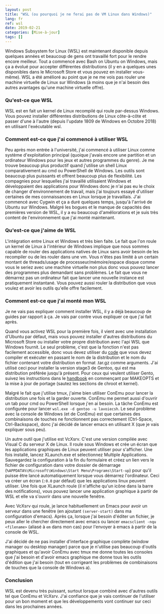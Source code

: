 ```yaml
---
layout: post
title: "WSL (ou pourquoi je ne ferai pas de VM Linux dans Windows)"
lang: fr
ref: wsl
date: 2019-02-21
categories: [Mise-à-jour]
tags: []
---
```

Windows Subsystem for Linux (WSL) est maintenant disponible depuis quelques années et beaucoup de gens ont travaillé fort pour le rendre encore meilleur. Tout a commencé avec Bash on Ubuntu on Windows, mais ça a évolué pour accepter différentes distributions (il y en a quelques unes disponibles dans le Microsoft Store et vous pouvez en installer vous-même). WSL a été amélioré au point que je ne me vois pas rouler une machine virtuelle de Linux sur Windows (à moins que je n'ai besoin des autres avantages qu'une machine virtuelle offre).

### Qu'est-ce que WSL
WSL est en fait un kernel de Linux recompilé qui roule par-dessus Windows. Vous pouvez installer différentes distributions de Linux côte-à-côte et passer d'une à l'autre (depuis l'update 1809 de Windows en Octobre 2018) en utilisant l'exécutable wsl.

### Comment est-ce que j'ai commencé à utiliser WSL
Peu après mon entrée à l'université, j'ai commencé à utiliser Linux comme système d'exploitation principal (quoique j'avais encore une partition et un ordinateur Windows pour les jeux et autres programmes du genre). Je me trouve beaucoup plus productif quand j'utilise un shell Linux comparativement au cmd ou PowerShell de Windows. Les outils sont beaucoup plus puissants et offrent beaucoup plus de flexibilité. Les compagnies pour lesquelles j'ai travaillé utilisaient Windows et développaient des applications pour Windows donc je n'ai pas eu le choix de changer d'environnement de travail, mais j'ai toujours essayé d'utiliser certaines de mes connaissances en Linux lorsque je travaillais. J'ai commencé avec Cygwin et ça a duré quelques temps, jusqu'à l'arrivé de Ubuntu sur Windows. Malgré les bogues et le manque de capacités des premières version de WSL, il y a eu beaucoup d'améliorations et je suis très content de l'environnement que j'ai monté maintenant.

### Qu'est-ce que j'aime de WSL
L'intégration entre Linux et Windows et très bien faite. Le fait que l'on roule un kernel de Linux à l'intérieur de Windows implique que nous sommes capable de rouler des applications natives de Linux sans avoir besoin de les recompiler ou de les rouler dans une vm. Vous n'êtes pas limité à un certain montant de threads/usage de processeur/mémoire/espace disque comme vous le seriez avec une machine virtuelle non plus donc vous pouvez lancer des programmes plus demandant sans problèmes. Le fait que vous ne démarrez pas un ordinateur fait que lancer une nouvelle instance est pratiquement instantané. Vous pouvez aussi rouler la distribution que vous voulez et avoir les outils qu'elle offre facilement.

### Comment est-ce que j'ai monté mon WSL
Je ne vais pas expliquer comment installer WSL, il y a déjà beaucoup de guides par rapport à ça. Je vais par contre vous expliquer ce que j'ai fait après.

Quand vous activez WSL pour la première fois, il vient avec une installation d'Ubuntu par défaut, mais vous pouvez installer d'autres distributions du Microsoft Store ou installer votre propre distribution avec l'api WSL que Windows fournit. Le seul problème, c'est que la fonction n'est pas facilement accessible, donc vous devez utiliser du [code](https://lavoiecsh.github.com/code/other/WSLInstaller.c) que vous devez compiler et exécuter en passant le nom de la distribution et le nom du fichier contenant votre distribution en format .tar.gz comme arguments. J'ai utilisé ceci pour installer la version stage3 de Gentoo, qui est ma distribution préférée jusqu'à présent. Pour ceux qui veulent utiliser Gento, suivez les instructions dans le [handbook](https://wiki.gentoo.org/wiki/Handbook:AMD64) en commençant par MAKEOPTS et la mise à jour de portage (sautez les sections de chroot et kernel).

Malgré le fait que j'utilise tmux, j'aime bien utiliser ConEmu pour lancer la distribution une fois et la garder ouverte. ConEmu me permet aussi d'ouvrir un tab pour cmd ou PowerShell lorsque j'en ai besoin. La tâche ConEmu est configurée pour lancer `wsl.exe -d gentoo -u lavoiecsh`. Le seul problème avec la console de Windows (et de ConEmu) est que certaines des combinaisons de touches ne fonctionnent pas correctement (Ctrl-Space, Ctrl-Backspace), donc j'ai décidé de lancer emacs en utilisant X (que je vais expliquer sous peu).

Un autre outil que j'utilise est VcXsrv. C'est une version compilée avec Visual C du serveur X de Linux. Il roule sous Windows et crée un écran que les applications graphiques de Linux peuvent utiliser pour s'afficher. Une fois installé, lancez XLaunch.exe et sélectionnez Multiple Applications. Sauvegardez la configuration à la fin du formulaire et créez un lien vers le fichier de configuration dans votre dossier de démarrage (`%APPDATA%\Microsoft\Windows\Start Menu\Programs\Start-up`) pour qu'il puisse être lancé automatiquement lorsque vous démarrez l'ordinateur. Ceci va créer un écran (`:0.0` par défaut) que les applications linux peuvent utiliser. Une fois que XLaunch roule (il n'affiche qu'un icône dans la barre des notifications), vous pouvez lancer une application graphique à partir de WSL et elle va s'ouvrir dans une nouvelle fenêtre.

Avec VcXsrv qui roule, je lance habituellement un Emacs pour avoir un serveur dans une fenêtre (en ajoutant `(server-start)` dans ma configuration d'emacs). Après ça, lorsque j'ai besoin d'éditer un fichier, je peux aller le chercher directement avec emacs ou lancer `emacsclient -nqu <filename>` (aliasé à `em` dans mon cas) pour l'envoyer à emacs à partir de la console de WSL.

J'ai décidé de ne pas installer d'interface graphique complète (window manager ou desktop manager) parce que je n'utilise pas beaucoup d'outils graphiques et qu'avoir ConEmu avec tmux me donne toutes les consoles que j'ai besoin et d'avoir emacs graphique me donne tous les outils d'édition que j'ai besoin (tout en corrigeant les problèmes de combinaisons de touches que la console de Windows a). 

### Conclusion
WSL est devenu très puissant, surtout lorsque combiné avec d'autres outils tel que ConEmu et VcXsrv. J'ai confiance que je vais continuer de l'utiliser pour un bon moment et que les développements vont continuer sur ceci dans les prochaines années.
